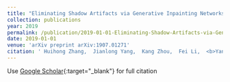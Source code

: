 ```yaml
---
title: "Eliminating Shadow Artifacts via Generative Inpainting Networks to Quantify Vascular Changes of the Choroid"
collection: publications
year: 2019
permalink: /publication/2019-01-01-Eliminating-Shadow-Artifacts-via-Generative-Inpainting-Networks-to-Quantify-Vascular-Changes-of-the-Choroid
date: 2019-01-01
venue: 'arXiv preprint arXiv:1907.01271'
citation: ' Huihong Zhang,  Jianlong Yang,  Kang Zhou,  Fei Li,  <b>Yan Hu</b>,  Shenghua Gao,  Xiulan Zhang,  Jiang Liu, &quot;Eliminating Shadow Artifacts via Generative Inpainting Networks to Quantify Vascular Changes of the Choroid.&quot; arXiv preprint arXiv:1907.01271, 2019.'
---
```

Use [Google Scholar](https://scholar.google.com/scholar?q=Eliminating+Shadow+Artifacts+via+Generative+Inpainting+Networks+to+Quantify+Vascular+Changes+of+the+Choroid){:target="_blank"} for full citation